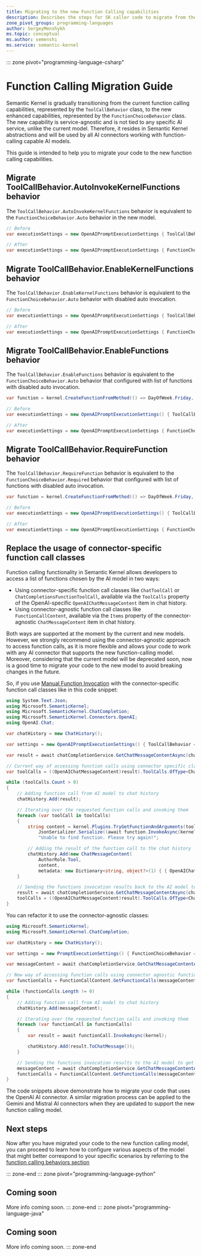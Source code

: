```yaml
---
title: Migrating to the new Function Calling capabilities
description: Describes the steps for SK caller code to migrate from the current function calling capabilities, represented by the `ToolCallBehavior` class, to the new one represented by the `FunctionChoiceBehavior` class.
zone_pivot_groups: programming-languages
author: SergeyMenshykh
ms.topic: conceptual
ms.author: semenshi
ms.service: semantic-kernel
---
```

::: zone pivot="programming-language-csharp"
# Function Calling Migration Guide
Semantic Kernel is gradually transitioning from the current function calling capabilities, represented by the `ToolCallBehavior` class, to the new enhanced capabilities, represented by the `FunctionChoiceBehavior` class.
The new capability is service-agnostic and is not tied to any specific AI service, unlike the current model. Therefore, it resides in Semantic Kernel abstractions and will be used by all AI connectors working with function-calling capable AI models. 


This guide is intended to help you to migrate your code to the new function calling capabilities.

## Migrate ToolCallBehavior.AutoInvokeKernelFunctions behavior
The `ToolCallBehavior.AutoInvokeKernelFunctions` behavior is equivalent to the `FunctionChoiceBehavior.Auto` behavior in the new model. 
```csharp
// Before
var executionSettings = new OpenAIPromptExecutionSettings { ToolCallBehavior = ToolCallBehavior.AutoInvokeKernelFunctions };

// After
var executionSettings = new OpenAIPromptExecutionSettings { FunctionChoiceBehavior = FunctionChoiceBehavior.Auto() };
```

## Migrate ToolCallBehavior.EnableKernelFunctions behavior
The `ToolCallBehavior.EnableKernelFunctions` behavior is equivalent to the `FunctionChoiceBehavior.Auto` behavior with disabled auto invocation. 
```csharp
// Before
var executionSettings = new OpenAIPromptExecutionSettings { ToolCallBehavior = ToolCallBehavior.EnableKernelFunctions };

// After
var executionSettings = new OpenAIPromptExecutionSettings { FunctionChoiceBehavior = FunctionChoiceBehavior.Auto(autoInvoke: false) };
```

## Migrate ToolCallBehavior.EnableFunctions behavior
The `ToolCallBehavior.EnableFunctions` behavior is equivalent to the `FunctionChoiceBehavior.Auto` behavior that configured with list of functions with disabled auto invocation. 
```csharp
var function = kernel.CreateFunctionFromMethod(() => DayOfWeek.Friday, "GetDayOfWeek", "Returns the current day of the week.");

// Before
var executionSettings = new OpenAIPromptExecutionSettings() { ToolCallBehavior = ToolCallBehavior.EnableFunctions(functions: [function.Metadata.ToOpenAIFunction()]) };

// After
var executionSettings = new OpenAIPromptExecutionSettings { FunctionChoiceBehavior = FunctionChoiceBehavior.Auto(functions: [function], autoInvoke: false) };
```

## Migrate ToolCallBehavior.RequireFunction behavior
The `ToolCallBehavior.RequireFunction` behavior is equivalent to the `FunctionChoiceBehavior.Required` behavior that configured with list of functions with disabled auto invocation.
```csharp
var function = kernel.CreateFunctionFromMethod(() => DayOfWeek.Friday, "GetDayOfWeek", "Returns the current day of the week.");

// Before
var executionSettings = new OpenAIPromptExecutionSettings() { ToolCallBehavior = ToolCallBehavior.RequireFunction(functions: [function.Metadata.ToOpenAIFunction()]) };

// After
var executionSettings = new OpenAIPromptExecutionSettings { FunctionChoiceBehavior = FunctionChoiceBehavior.Required(functions: [function], autoInvoke: false) };
```

## Replace the usage of connector-specific function call classes
Function calling functionality in Semantic Kernel allows developers to access a list of functions chosen by the AI model in two ways:  
- Using connector-specific function call classes like `ChatToolCall` or `ChatCompletionsFunctionToolCall`, available via the `ToolCalls` property of the OpenAI-specific `OpenAIChatMessageContent` item in chat history.  
- Using connector-agnostic function call classes like `FunctionCallContent`, available via the `Items` property of the connector-agnostic `ChatMessageContent` item in chat history.

Both ways are supported at the moment by the current and new models. However, we strongly recommend using the connector-agnostic approach to access function calls, as it is more flexible and allows your code to work with any AI connector that supports the new function-calling model. 
Moreover, considering that the current model will be deprecated soon, now is a good time to migrate your code to the new model to avoid breaking changes in the future.

So, if you use [Manual Function Invocation](../concepts/ai-services/chat-completion/function-calling/function-invocation.md#manual-function-invocation) with the connector-specific function call classes like in this code snippet:
```csharp
using System.Text.Json;
using Microsoft.SemanticKernel;
using Microsoft.SemanticKernel.ChatCompletion;
using Microsoft.SemanticKernel.Connectors.OpenAI;
using OpenAI.Chat;

var chatHistory = new ChatHistory();

var settings = new OpenAIPromptExecutionSettings() { ToolCallBehavior = ToolCallBehavior.EnableKernelFunctions };

var result = await chatCompletionService.GetChatMessageContentAsync(chatHistory, settings, kernel);

// Current way of accessing function calls using connector specific classes.
var toolCalls = ((OpenAIChatMessageContent)result).ToolCalls.OfType<ChatToolCall>().ToList();

while (toolCalls.Count > 0)
{
    // Adding function call from AI model to chat history
    chatHistory.Add(result);

    // Iterating over the requested function calls and invoking them
    foreach (var toolCall in toolCalls)
    {
        string content = kernel.Plugins.TryGetFunctionAndArguments(toolCall, out KernelFunction? function, out KernelArguments? arguments) ?
            JsonSerializer.Serialize((await function.InvokeAsync(kernel, arguments)).GetValue<object>()) :
            "Unable to find function. Please try again!";

        // Adding the result of the function call to the chat history
        chatHistory.Add(new ChatMessageContent(
            AuthorRole.Tool,
            content,
            metadata: new Dictionary<string, object?>(1) { { OpenAIChatMessageContent.ToolIdProperty, toolCall.Id } }));
    }

    // Sending the functions invocation results back to the AI model to get the final response
    result = await chatCompletionService.GetChatMessageContentAsync(chatHistory, settings, kernel);
    toolCalls = ((OpenAIChatMessageContent)result).ToolCalls.OfType<ChatToolCall>().ToList();
}
```

You can refactor it to use the connector-agnostic classes:
```csharp
using Microsoft.SemanticKernel;
using Microsoft.SemanticKernel.ChatCompletion;

var chatHistory = new ChatHistory();

var settings = new PromptExecutionSettings() { FunctionChoiceBehavior = FunctionChoiceBehavior.Auto(autoInvoke: false) };

var messageContent = await chatCompletionService.GetChatMessageContentAsync(chatHistory, settings, kernel);

// New way of accessing function calls using connector agnostic function calling model classes.
var functionCalls = FunctionCallContent.GetFunctionCalls(messageContent).ToArray();

while (functionCalls.Length != 0)
{
    // Adding function call from AI model to chat history
    chatHistory.Add(messageContent);

    // Iterating over the requested function calls and invoking them
    foreach (var functionCall in functionCalls)
    {
        var result = await functionCall.InvokeAsync(kernel);

        chatHistory.Add(result.ToChatMessage());
    }

    // Sending the functions invocation results to the AI model to get the final response
    messageContent = await chatCompletionService.GetChatMessageContentAsync(chatHistory, settings, kernel);
    functionCalls = FunctionCallContent.GetFunctionCalls(messageContent).ToArray();
}
```

The code snippets above demonstrate how to migrate your code that uses the OpenAI AI connector.
A similar migration process can be applied to the Gemini and Mistral AI connectors when they are updated to support the new function calling model.

## Next steps
Now after you have migrated your code to the new function calling model, you can proceed to learn how to configure various aspects of the model that might better correspond to your specific scenarios by referring to the [function calling behaviors section](\semantic-kernel\concepts\ai-services\chat-completion\function-calling\index.md)



::: zone-end
::: zone pivot="programming-language-python"
## Coming soon
More info coming soon.
::: zone-end
::: zone pivot="programming-language-java"
## Coming soon
More info coming soon.
::: zone-end
